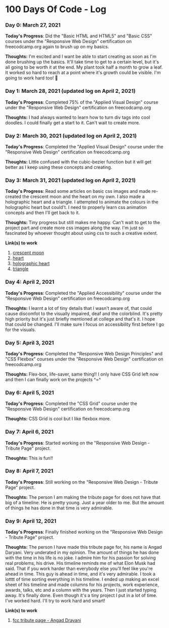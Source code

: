 # 100 Days Of Code - Log

### Day 0: March 27, 2021

**Today's Progress**: Did the "Basic HTML and HTML5" and "Basic CSS" courses under the "Responsive Web Design" certification on freecodcamp.org again to brush up on my basics.

**Thoughts:** I'm excited and I want be able to start creating as soon as I'm done brushing up the basics. It'll take time to get to a certain level, but it's all going to be worth it at the end. My plant took half a month to grow a leaf. It worked so hard to reach at a point where it's growth could be visible. I'm going to work hard too! :seedling:

<!--**Link(s) to work**: [Calculator App](http://www.example.com)-->

### Day 1: March 28, 2021 (updated log on April 2, 2021)

**Today's Progress**: Completed 75% of the "Applied Visual Design" course under the "Responsive Web Design" certification on freecodcamp.org

**Thoughts:** I had always wanted to learn how to turn div tags into cool doodles. I could finally get a start to it. Can't wait to create more.


### Day 2: March 30, 2021 (updated log on April 2, 2021)

**Today's Progress**: Completed the "Applied Visual Design" course under the "Responsive Web Design" certification on freecodcamp.org

**Thoughts:** Little confused with the cubic-bezier function but it will get better as I keep using these concepts and creating.


### Day 3: March 31, 2021 (updated log on April 2, 2021)

**Today's Progress**: Read some articles on basic css images and made re-created the crescent moon and the heart on my own. I also made a holographic heart and a triangle. I attempted to animate the colours in the holographic heart but could't. I need to properly learn css animation concepts and then I'll get back to it.

**Thoughts:**  Tiny progress but still makes me happy. Can't wait to get to the project part and create more css images along the way. I'm just so fascinated by whoever thought about using css to such a creative extent.

**Link(s) to work**
1. [crescent moon](https://codepen.io/caffeineproof/pen/GRrrdXq)
2. [heart](https://codepen.io/caffeineproof/pen/KKaaegG)
3. [holographic heart](https://codepen.io/caffeineproof/pen/PoWWade)
4. [triangle](https://codepen.io/caffeineproof/pen/zYNNLoN)


### Day 4: April 2, 2021

**Today's Progress**: Completed the "Applied Accessibility" course under the "Responsive Web Design" certification on freecodcamp.org


**Thoughts:**  I learnt a lot of tiny details that I wasn't aware of, that could cause discomfot to the visually impaired, deaf and the colorblind. It's pretty high priority but it's just briefly mentioned at college and that's it. I hope that could be changed. I'll make sure I focus on accessibility first before I go for the visuals.

### Day 5: April 3, 2021

**Today's Progress**: Completed the "Responsive Web Design Principles" and "CSS Flexbox" courses under the "Responsive Web Design" certification on freecodcamp.org


**Thoughts:**  Flex-box, life-saver, same thing!! I only have CSS Grid left now and then I can finally work on the projects ^=^


### Day 6: April 5, 2021

**Today's Progress**: Completed the "CSS Grid" course under the "Responsive Web Design" certification on freecodcamp.org


**Thoughts:**  CSS Grid is cool but I like flexbox more.


### Day 7: April 6, 2021

**Today's Progress**: Started working on the "Responsive Web Design - Tribute Page" project. 

**Thoughts:**  This is fun!!


### Day 8: April 7, 2021

**Today's Progress**: Still working on the "Responsive Web Design - Tribute Page" project.  

**Thoughts:**  The person I am making the tribute page for does not have that big of a timeline. He is pretty young. Just a year older to me. But the amount of things he has done in that time is very admirable.


### Day 9: April 12, 2021

**Today's Progress**: Finally finished working on the "Responsive Web Design - Tribute Page" project.  

**Thoughts:**  The person I have made this tribute page for, his name is Angad Daryani. Very underated in my opinion. The amount of things he has done with the time in his life is no joke. I admire him for his passion for solving real problems, his drive. His timeline reminds me of what Elon Musk had said. That if you work harder than everybody else you'll feel like you're ahead in time. This guy is ahead in time, and it's very admirable.
I took a lotttt of time sorting everything in his timeline. I ended up making an excel sheet of his timeline and made columns for his projects, work experience, awards, talks, etc and a column with the years. Then I just started typing away. It's finally done. Even though it's a tiny project I put in a lot of time. I've worked hard. I'll try to work hard and smart!

**Link(s) to work**
1. [fcc tribute page - Angad Drayani](https://codepen.io/caffeineproof/pen/ExZQpdL?editors=1100)
